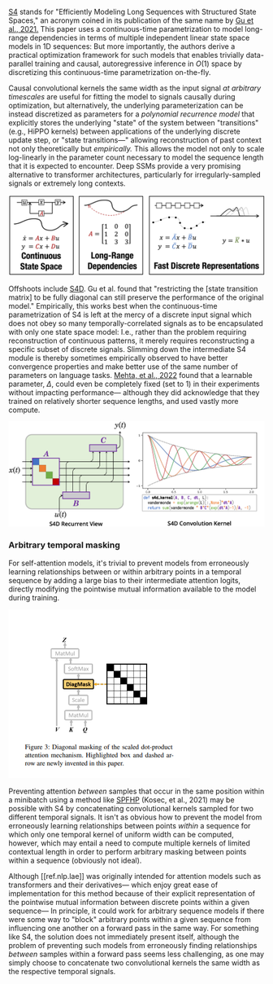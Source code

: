 [S4] stands for "Efficiently Modeling Long Sequences with Structured State Spaces," an acronym coined in its publication of the same name by [Gu et al., 2021.][s4] This paper uses a continuous-time parametrization to model long-range dependencies in terms of multiple independent linear state space models in 1D sequences: But more importantly, the authors derive a practical optimization framework for such models that enables trivially data-parallel training and causal, autoregressive inference in $O(1)$ space by discretizing this continuous-time parametrization on-the-fly.

Causal convolutional kernels the same width as the input signal *at arbitrary timescales* are useful for fitting the model to signals causally during optimization, but alternatively, the underlying parameterization can be instead discretized as parameters for a *polynomial recurrence model* that explicitly stores the underlying "state" of the system between "transitions" (e.g., HiPPO kernels) between applications of the underlying discrete update step, or "state transitions—" allowing reconstruction of past context not only theoretically but *empirically.* This allows the model not only to scale log-linearly in the parameter count necessary to model the sequence length that it is expected to encounter. Deep SSMs provide a very promising alternative to transformer architectures, particularly for irregularly-sampled signals or extremely long contexts.

![S4](/assets/images/s4.png)

Offshoots include [S4D]. Gu et al. found that "restricting the [state transition matrix] to be fully diagonal can still preserve the performance of the original model." Empirically, this works best when the continuous-time parametrization of S4 is left at the mercy of a discrete input signal which does not obey so many temporally-correlated signals as to be encapsulated with only one state space model: I.e., rather than the problem requiring reconstruction of continuous patterns, it merely requires reconstructing a specific subset of discrete signals. Slimming down the intermediate S4 module is thereby sometimes empirically observed to have better convergence properties and make better use of the same number of parameters on language tasks. [Mehta, et al., 2022][gss] found that a learnable parameter, $\Delta,$ could even be completely fixed (set to 1) in their experiments without impacting performance— although they did acknowledge that they trained on relatively shorter sequence lengths, and used vastly more compute. 


![S4D](/assets/images/s4d.png)


### Arbitrary temporal masking

For self-attention models, it's trivial to prevent models from erroneously learning relationships between or within arbitrary points in a temporal sequence by adding a large bias to their intermediate attention logits, directly modifying the pointwise mutual information available to the model during training.

![Shin, et al., 2020.](/assets/images/diag_mask.png)

Preventing attention _between_ samples that occur in the same position within a minibatch using a method like [SPFHP] (Kosec, et al., 2021) may be possible with S4 by concatenating convolutional kernels sampled for two different temporal signals. It isn't as obvious how to prevent the model from erroneously learning relationships between points _within_ a sequence for which only one temporal kernel of uniform width can be computed, however, which may entail a need to compute multiple kernels of limited contextual length in order to perform arbitrary masking between points within a sequence (obviously not ideal).

Although [[ref.nlp.lae]] was originally intended for attention models such as transformers and their derivatives— which enjoy great ease of implementation for this method because of their explicit representation of the pointwise mutual information between discrete points within a given sequence— In principle, it could work for arbitrary sequence models if there were some way to "block" arbitrary points within a given sequence from influencing one another on a forward pass in the same way. For something like S4, the solution does not immediately present itself, although the problem of preventing such models from erroneously finding relationships _between_ samples within a forward pass seems less challenging, as one may simply choose to concatenate two convolutional kernels the same width as the respective temporal signals. 

[s4]: https://arxiv.org/abs/2111.00396
[s4d]: https://arxiv.org/abs/2206.11893
[gss]: https://arxiv.org/abs/2206.13947
[spfhp]: https://arxiv.org/abs/2107.02027
